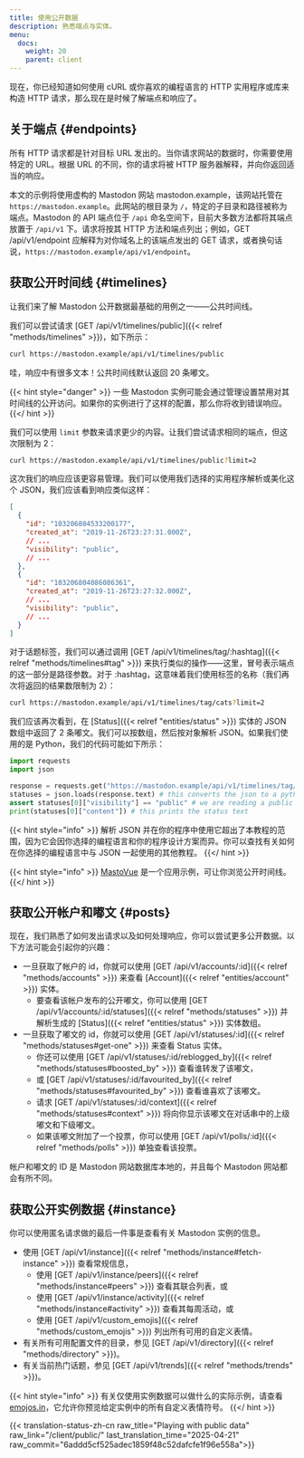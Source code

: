 ```yaml
---
title: 使用公开数据
description: 熟悉端点与实体。
menu:
  docs:
    weight: 20
    parent: client
---
```


现在，你已经知道如何使用 cURL 或你喜欢的编程语言的 HTTP 实用程序或库来构造 HTTP 请求，那么现在是时候了解端点和响应了。

## 关于端点 {#endpoints}

所有 HTTP 请求都是针对目标 URL 发出的。当你请求网站的数据时，你需要使用特定的 URL。根据 URL 的不同，你的请求将被 HTTP 服务器解释，并向你返回适当的响应。

本文的示例将使用虚构的 Mastodon 网站 mastodon.example，该网站托管在 `https://mastodon.example`。此网站的根目录为 `/`，特定的子目录和路径被称为端点。Mastodon 的 API 端点位于 `/api` 命名空间下，目前大多数方法都将其端点放置于 `/api/v1` 下。请求将按其 HTTP 方法和端点列出；例如，GET /api/v1/endpoint 应解释为对你域名上的该端点发出的 GET 请求，或者换句话说，`https://mastodon.example/api/v1/endpoint`。

## 获取公开时间线 {#timelines}

让我们来了解 Mastodon 公开数据最基础的用例之一——公共时间线。

我们可以尝试请求 [GET /api/v1/timelines/public]({{< relref "methods/timelines" >}})，如下所示：

```bash
curl https://mastodon.example/api/v1/timelines/public
```

哇，响应中有很多文本！公共时间线默认返回 20 条嘟文。

{{< hint style="danger" >}}
一些 Mastodon 实例可能会通过管理设置禁用对其时间线的公开访问。如果你的实例进行了这样的配置，那么你将收到错误响应。
{{</ hint >}}

我们可以使用 `limit` 参数来请求更少的内容。让我们尝试请求相同的端点，但这次限制为 2：

```bash
curl https://mastodon.example/api/v1/timelines/public?limit=2
```

这次我们的响应应该更容易管理。我们可以使用我们选择的实用程序解析或美化这个 JSON，我们应该看到响应类似这样：

```json
[
  {
    "id": "103206804533200177",
    "created_at": "2019-11-26T23:27:31.000Z",
    // ...
    "visibility": "public",
    // ...
  },
  {
    "id": "103206804086086361",
    "created_at": "2019-11-26T23:27:32.000Z",
    // ...
    "visibility": "public",
    // ...
  }
]
```

对于话题标签，我们可以通过调用 [GET /api/v1/timelines/tag/:hashtag]({{< relref "methods/timelines#tag" >}}) 来执行类似的操作——这里，冒号表示端点的这一部分是路径参数。对于 :hashtag，这意味着我们使用标签的名称（我们再次将返回的结果数限制为 2）：

```bash
curl https://mastodon.example/api/v1/timelines/tag/cats?limit=2
```

我们应该再次看到，在 [Status]({{< relref "entities/status" >}}) 实体的 JSON 数组中返回了 2 条嘟文。我们可以按数组，然后按对象解析 JSON。如果我们使用的是 Python，我们的代码可能如下所示：

```python
import requests
import json

response = requests.get("https://mastodon.example/api/v1/timelines/tag/cats?limit=2")
statuses = json.loads(response.text) # this converts the json to a python list of dictionary
assert statuses[0]["visibility"] == "public" # we are reading a public timeline
print(statuses[0]["content"]) # this prints the status text
```

{{< hint style="info" >}}
解析 JSON 并在你的程序中使用它超出了本教程的范围，因为它会因你选择的编程语言和你的程序设计方案而异。你可以查找有关如何在你选择的编程语言中与 JSON 一起使用的其他教程。
{{</ hint >}}

{{< hint style="info" >}}
[MastoVue](https://mastovue.glitch.me) 是一个应用示例，可让你浏览公开时间线。
{{</ hint >}}

## 获取公开帐户和嘟文 {#posts}

现在，我们熟悉了如何发出请求以及如何处理响应，你可以尝试更多公开数据。以下方法可能会引起你的兴趣：

* 一旦获取了帐户的 id，你就可以使用 [GET /api/v1/accounts/:id]({{< relref "methods/accounts" >}}) 来查看 [Account]({{< relref "entities/account" >}}) 实体。
  * 要查看该帐户发布的公开嘟文，你可以使用 [GET /api/v1/accounts/:id/statuses]({{< relref "methods/statuses" >}}) 并解析生成的 [Status]({{< relref "entities/status" >}}) 实体数组。
* 一旦获取了嘟文的 id，你就可以使用 [GET /api/v1/statuses/:id]({{< relref "methods/statuses#get-one" >}}) 来查看 Status 实体。
  * 你还可以使用 [GET /api/v1/statuses/:id/reblogged_by]({{< relref "methods/statuses#boosted_by" >}}) 查看谁转发了该嘟文，
  * 或 [GET /api/v1/statuses/:id/favourited_by]({{< relref "methods/statuses#favourited_by" >}}) 查看谁喜欢了该嘟文。
  * 请求 [GET /api/v1/statuses/:id/context]({{< relref "methods/statuses#context" >}}) 将向你显示该嘟文在对话串中的上级嘟文和下级嘟文。
  * 如果该嘟文附加了一个投票，你可以使用 [GET /api/v1/polls/:id]({{< relref "methods/polls" >}}) 单独查看该投票。

帐户和嘟文的 ID 是 Mastodon 网站数据库本地的，并且每个 Mastodon 网站都会有所不同。

## 获取公开实例数据 {#instance}

你可以使用匿名请求做的最后一件事是查看有关 Mastodon 实例的信息。

* 使用 [GET /api/v1/instance]({{< relref "methods/instance#fetch-instance" >}}) 查看常规信息，
  * 使用 [GET /api/v1/instance/peers]({{< relref "methods/instance#peers" >}}) 查看其联合列表，或
  * 使用 [GET /api/v1/instance/activity]({{< relref "methods/instance#activity" >}}) 查看其每周活动，或
  * 使用 [GET /api/v1/custom_emojis]({{< relref "methods/custom_emojis" >}}) 列出所有可用的自定义表情。
* 有关所有可用配置文件的目录，参见 [GET /api/v1/directory]({{< relref "methods/directory" >}})。
* 有关当前热门话题，参见 [GET /api/v1/trends]({{< relref "methods/trends" >}})。

{{< hint style="info" >}}
有关仅使用实例数据可以做什么的实际示例，请查看 [emojos.in](https://emojos.in/)，它允许你预览给定实例中的所有自定义表情符号。
{{</ hint >}}

{{< translation-status-zh-cn raw_title="Playing with public data" raw_link="/client/public/" last_translation_time="2025-04-21" raw_commit="6addd5cf525adec1859f48c52dafcfe1f96e558a">}}

